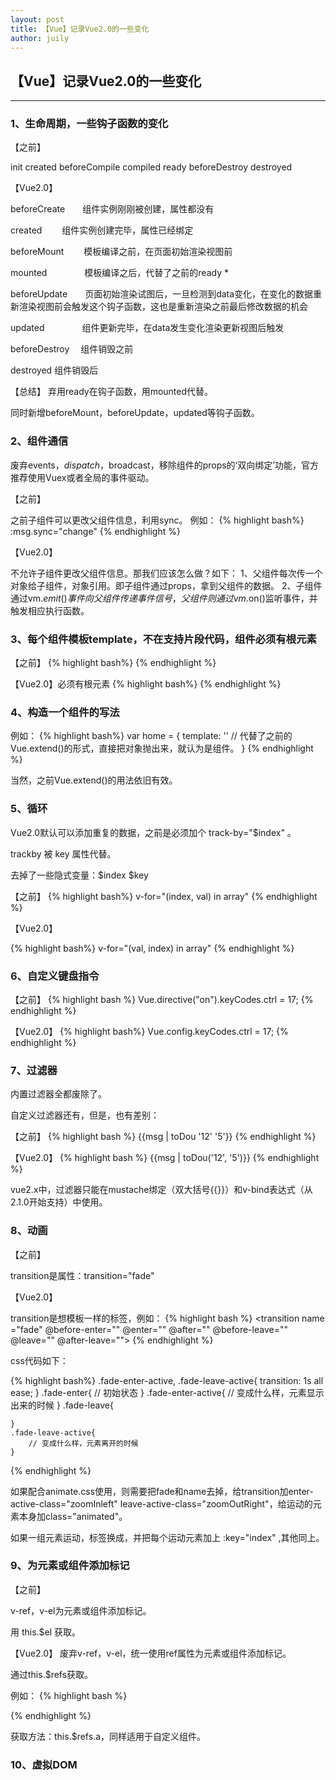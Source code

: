 ```yaml
---
layout: post
title: 【Vue】记录Vue2.0的一些变化
author: juily
---
```

## 【Vue】记录Vue2.0的一些变化
-----
### 1、生命周期，一些钩子函数的变化

【之前】

init created beforeCompile compiled ready beforeDestroy destroyed

【Vue2.0】

beforeCreate　　组件实例刚刚被创建，属性都没有

created　　     组件实例创建完毕，属性已经绑定

beforeMount　　 模板编译之前，在页面初始渲染视图前

mounted　　　　  模板编译之后，代替了之前的ready *

beforeUpdate　　页面初始渲染试图后，一旦检测到data变化，在变化的数据重新渲染视图前会触发这个钩子函数，这也是重新渲染之前最后修改数据的机会

updated　　　　  组件更新完毕，在data发生变化渲染更新视图后触发

beforeDestroy　 组件销毁之前

destroyed      组件销毁后

【总结】
弃用ready在钩子函数，用mounted代替。

同时新增beforeMount，beforeUpdate，updated等钩子函数。

### 2、组件通信

废弃events，$dispatch，$broadcast，移除组件的props的‘双向绑定’功能，官方推荐使用Vuex或者全局的事件驱动。

【之前】

之前子组件可以更改父组件信息，利用sync。
例如：
{% highlight bash%}
    :msg.sync="change"
{% endhighlight %}

【Vue2.0】

不允许子组件更改父组件信息。那我们应该怎么做？如下：
1、父组件每次传一个对象给子组件，对象引用。即子组件通过props，拿到父组件的数据。
2、子组件通过vm.$emit()事件向父组件传递事件信号，父组件则通过vm.$on()监听事件，并触发相应执行函数。

### 3、每个组件模板template，不在支持片段代码，组件必须有根元素

【之前】
{% highlight bash%}
    <template>
        <h3>vue-router+vue-loader</h3>
        <p>hshsh</p>
    </template>
{% endhighlight %}

【Vue2.0】必须有根元素
{% highlight bash%}
    <template>
        <div>
            <h3>vue-router+vue-loader</h3>
            <p>hshsh</p>
            </div>
    </template>
{% endhighlight %}

### 4、构造一个组件的写法

例如：
{% highlight bash%}
    var home = {
        template: '' // 代替了之前的Vue.extend()的形式，直接把对象抛出来，就认为是组件。
    }
{% endhighlight %}

当然，之前Vue.extend()的用法依旧有效。

### 5、循环

Vue2.0默认可以添加重复的数据，之前是必须加个 track-by="$index" 。

trackby 被 key 属性代替。

去掉了一些隐式变量：$index $key

【之前】
{% highlight bash%}
    v-for="(index, val) in array"
{% endhighlight %}

【Vue2.0】

{% highlight bash%}
    v-for="(val, index) in array"
{% endhighlight %}

### 6、自定义键盘指令

【之前】
{% highlight bash %}
    Vue.directive("on").keyCodes.ctrl = 17;
{% endhighlight %}

【Vue2.0】
{% highlight bash%}
    Vue.config.keyCodes.ctrl = 17;
{% endhighlight %}

### 7、过滤器

内置过滤器全都废除了。

自定义过滤器还有，但是，也有差别：

【之前】
{% highlight bash %}
    \{\{msg | toDou '12' '5'\}\}
{% endhighlight %}

【Vue2.0】
{% highlight bash %}
    \{\{msg | toDou('12', '5')\}\}
{% endhighlight %}

vue2.x中，过滤器只能在mustache绑定（双大括号{{}}）和v-bind表达式（从2.1.0开始支持）中使用。

### 8、动画

【之前】

transition是属性：transition="fade"

【Vue2.0】

transition是想模板一样的标签，例如：
{% highlight bash %}
    <transition name ="fade" @before-enter="" @enter="" @after="" @before-leave="" @leave="" @after-leave="">
        <!-- 这里放运动的元素，属性，路由…… -->
    </transition>
{% endhighlight %}

css代码如下：

{% highlight bash%}
    .fade-enter-active,
    .fade-leave-active{
        transition: 1s all ease;
    }
    .fade-enter{
        // 初始状态
    }
    .fade-enter-active{
        // 变成什么样，元素显示出来的时候
    }
    .fade-leave{

    }
    .fade-leave-active{
        // 变成什么样，元素离开的时候
    }
{% endhighlight %}

如果配合animate.css使用，则需要把fade和name去掉，给transition加enter-active-class="zoomInleft" leave-active-class="zoomOutRight"，给运动的元素本身加class="animated"。

如果一组元素运动，标签换成<transition-group></transition-group>，并把每个运动元素加上 :key="index" ,其他同上。

### 9、为元素或组件添加标记

【之前】

v-ref，v-el为元素或组件添加标记。

用 this.$el 获取。

【Vue2.0】
废弃v-ref，v-el，统一使用ref属性为元素或组件添加标记。

通过this.$refs获取。

例如：
{% highlight bash %}
    <p ref="a"></p>
{% endhighlight %}

获取方法：this.$refs.a，同样适用于自定义组件。

### 10、虚拟DOM
